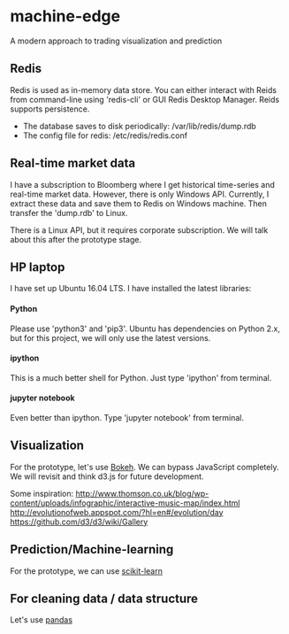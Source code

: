 # machine-edge
A modern approach to trading visualization and prediction

## Redis
Redis is used as in-memory data store. You can either interact with Reids from command-line using 'redis-cli' or GUI Redis Desktop Manager. Reids supports persistence. 
* The database saves to disk periodically: /var/lib/redis/dump.rdb
* The config file for redis: /etc/redis/redis.conf

## Real-time market data
I have a subscription to Bloomberg where I get historical time-series and real-time market data. However, there is only Windows API. Currently, I extract these data and save them to Redis on Windows machine. Then transfer the 'dump.rdb' to Linux.

There is a Linux API, but it requires corporate subscription. We will talk about this after the prototype stage.

## HP laptop
I have set up Ubuntu 16.04 LTS. I have installed the latest libraries:

#### Python
Please use 'python3' and 'pip3'. Ubuntu has dependencies on Python 2.x, but for this project, we will only use the latest versions.

#### ipython
This is a much better shell for Python. Just type 'ipython' from terminal.

#### jupyter notebook
Even better than ipython. Type 'jupyter notebook' from terminal.

## Visualization
For the prototype, let's use [Bokeh](http://bokeh.pydata.org/en/latest/). We can bypass JavaScript completely. We will revisit and think d3.js for future development.

Some inspiration:
http://www.thomson.co.uk/blog/wp-content/uploads/infographic/interactive-music-map/index.html
http://evolutionofweb.appspot.com/?hl=en#/evolution/day
https://github.com/d3/d3/wiki/Gallery

## Prediction/Machine-learning
For the prototype, we can use [scikit-learn](http://scikit-learn.org/stable/)

## For cleaning data / data structure
Let's use [pandas](http://pandas.pydata.org/)
